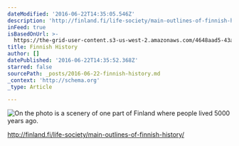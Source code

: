 ```yaml
---
dateModified: '2016-06-22T14:35:05.546Z'
description: 'http://finland.fi/life-society/main-outlines-of-finnish-history/'
inFeed: true
isBasedOnUrl: >-
  https://the-grid-user-content.s3-us-west-2.amazonaws.com/4648aad5-43a4-411d-9bb8-ed91f975403a.jpg
title: Finnish History
author: []
datePublished: '2016-06-22T14:35:52.368Z'
starred: false
sourcePath: _posts/2016-06-22-finnish-history.md
_context: 'http://schema.org'
_type: Article

---
```

![On the photo is a scenery of one part of Finland where people lived 5000 years ago.](https://the-grid-user-content.s3-us-west-2.amazonaws.com/4648aad5-43a4-411d-9bb8-ed91f975403a.jpg)

http://finland.fi/life-society/main-outlines-of-finnish-history/